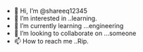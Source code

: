 - 👋 Hi, I’m @shareeq12345
- 👀 I’m interested in ..learning.
- 🌱 I’m currently learning ...engineering
- 💞️ I’m looking to collaborate on ...someone
- 📫 How to reach me ..Rip.

<!---
shareeq12345/shareeq12345 is a ✨ special ✨ repository because its `README.md` (this file) appears on your GitHub profile.
You can click the Preview link to take a look at your changes.
--->
